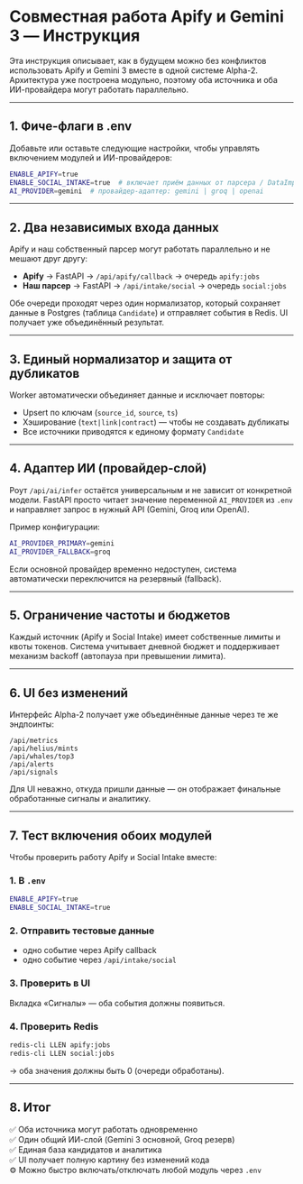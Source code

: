 # Совместная работа Apify и Gemini 3 — Инструкция

Эта инструкция описывает, как в будущем можно без конфликтов использовать Apify и Gemini 3 вместе в одной системе Alpha-2. Архитектура уже построена модульно, поэтому оба источника и оба ИИ-провайдера могут работать параллельно.

---

## 1. Фиче-флаги в .env

Добавьте или оставьте следующие настройки, чтобы управлять включением модулей и ИИ-провайдеров:

```bash
ENABLE_APIFY=true
ENABLE_SOCIAL_INTAKE=true  # включает приём данных от парсера / DataImpulse
AI_PROVIDER=gemini  # провайдер-адаптер: gemini | groq | openai
```

---

## 2. Два независимых входа данных

Apify и наш собственный парсер могут работать параллельно и не мешают друг другу:

- **Apify** → FastAPI → `/api/apify/callback` → очередь `apify:jobs`
- **Наш парсер** → FastAPI → `/api/intake/social` → очередь `social:jobs`

Обе очереди проходят через один нормализатор, который сохраняет данные в Postgres (таблица `Candidate`) и отправляет события в Redis. UI получает уже объединённый результат.

---

## 3. Единый нормализатор и защита от дубликатов

Worker автоматически объединяет данные и исключает повторы:

- Upsert по ключам (`source_id`, `source`, `ts`)
- Хэширование (`text|link|contract`) — чтобы не создавать дубликаты
- Все источники приводятся к единому формату `Candidate`

---

## 4. Адаптер ИИ (провайдер-слой)

Роут `/api/ai/infer` остаётся универсальным и не зависит от конкретной модели. FastAPI просто читает значение переменной `AI_PROVIDER` из `.env` и направляет запрос в нужный API (Gemini, Groq или OpenAI).

Пример конфигурации:

```bash
AI_PROVIDER_PRIMARY=gemini
AI_PROVIDER_FALLBACK=groq
```

Если основной провайдер временно недоступен, система автоматически переключится на резервный (fallback).

---

## 5. Ограничение частоты и бюджетов

Каждый источник (Apify и Social Intake) имеет собственные лимиты и квоты токенов. Система учитывает дневной бюджет и поддерживает механизм backoff (автопауза при превышении лимита).

---

## 6. UI без изменений

Интерфейс Alpha-2 получает уже объединённые данные через те же эндпоинты:

```
/api/metrics
/api/helius/mints
/api/whales/top3
/api/alerts
/api/signals
```

Для UI неважно, откуда пришли данные — он отображает финальные обработанные сигналы и аналитику.

---

## 7. Тест включения обоих модулей

Чтобы проверить работу Apify и Social Intake вместе:

### 1. В `.env`

```bash
ENABLE_APIFY=true
ENABLE_SOCIAL_INTAKE=true
```

### 2. Отправить тестовые данные

- одно событие через Apify callback
- одно событие через `/api/intake/social`

### 3. Проверить в UI

Вкладка «Сигналы» — оба события должны появиться.

### 4. Проверить Redis

```bash
redis-cli LLEN apify:jobs
redis-cli LLEN social:jobs
```

→ оба значения должны быть 0 (очереди обработаны).

---

## 8. Итог

✅ Оба источника могут работать одновременно  
✅ Один общий ИИ-слой (Gemini 3 основной, Groq резерв)  
✅ Единая база кандидатов и аналитика  
✅ UI получает полную картину без изменений кода  
⚙️ Можно быстро включать/отключать любой модуль через `.env`
